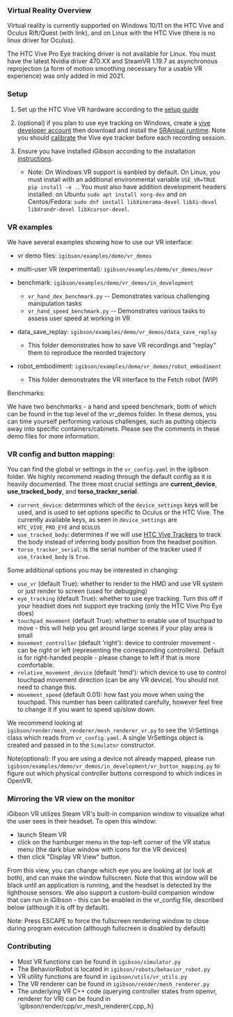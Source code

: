 ### Virtual Reality Overview

Virtual reality is currently supported on Windows 10/11 on the HTC Vive and Oculus Rift/Quest (with link), and on Linux with the HTC Vive (there is no linux driver for Oculus).

The HTC Vive Pro Eye tracking driver is not available for Linux. You must have the latest Nvidia driver 470.XX and SteamVR 1.19.7 as asynchronous reprojection (a form of motion smoothing necessary for a usable VR experience) was only added in mid 2021.

### Setup
1. Set up the HTC Vive VR hardware according to the [setup guide](https://support.steampowered.com/steamvr/HTC_Vive/)

2. (optional) if you plan to use eye tracking on Windows, create a [vive developer account](https://hub.vive.com/sso/login) then download and install the [SRAnipal runtime](https://developer.vive.com/resources/vive-sense/sdk/vive-eye-and-facial-tracking-sdk/). Note you should [calibrate](https://developer.vive.com/us/support/sdk/category_howto/how-to-calibrate-eye-tracking.html) the Vive eye tracker before each recording session.

3. Ensure you have installed iGibson according to the installation [instructions](http://svl.stanford.edu/igibson/docs/installation.html#installation-method). 
    * Note: On Windows VR support is eanbled by default. On Linux, you must install with an additional environmental variable `USE_VR=TRUE pip install -e .`. You must also have addition development headers installed: on Ubuntu `sudo apt install xorg-dev` and on Centos/Fedora: `sudo dnf install libXinerama-devel libXi-devel libXrandr-devel libXcursor-devel`.

### VR examples

We have several examples showing how to use our VR interface:

* vr demo files: `igibson/examples/demo/vr_demos`

* multi-user VR (experimental): `igibson/examples/demo/vr_demos/muvr` 

* benchmark: `igibson/examples/demo/vr_demos/in_development`
  - `vr_hand_dex_benchmark.py` -- Demonstrates various challenging manipulation tasks
  - `vr_hand_speed_benchmark.py` -- Demonstrates various tasks to assess user speed at working in VR


* data_save_replay: `igibson/examples/demo/vr_demos/data_save_replay` 
  - This folder demonstrates how to save VR recordings and "replay" them to reproduce the reorded trajectory

* robot_embodiment: `igibson/examples/demo/vr_demos/robot_embodiment` 
  - This folder demonstrates the VR interface to the Fetch robot (WIP)

Benchmarks:

We have two benchmarks - a hand and speed benchmark, both of which can be found in the top level of the vr_demos folder. In these demos, you can time yourself performing various challenges,
such as putting objects away into specific containers/cabinets. Please see the comments in these demo files for more information.

### VR config and button mapping:

You can find the global vr settings in the `vr_config.yaml` in the igibson folder. We highly recommend reading through the default config as it is heavily documented. The three most crucial settings are **current_device**, **use_tracked_body**, and **torso_tracker_serial**.

* `current_device`: determines which of the `device_settings` keys will be used, and is used to set options specific to Oculus or the HTC Vive. The currently available keys, as seen in `device_settings` are `HTC_VIVE_PRO_EYE` and `OCULUS`
* `use_tracked_body`: determines if we will use [HTC Vive Trackers](https://developer.vive.com/us/support/sdk/category_howto/how-to-calibrate-eye-tracking.html) to track the body instead of inferring body position from the headset position.
* `torso_tracker_serial`: is the serial number of the tracker used if `use_tracked_body` is `True`.

Some additional options you may be interested in changing:
* `use_vr` (default True): whether to render to the HMD and use VR system or just render to screen (used for debugging)
* `eye_tracking` (default True): whether to use eye tracking. Turn this off if your headset does not support eye tracking (only the HTC Vive Pro Eye does)
* `touchpad_movement` (default True): whether to enable use of touchpad to move - this will help you get around large scenes if your play area is small
* `movement_controller` (default 'right'): device to controler movement - can be right or left (representing the corresponding controllers). Default is for right-handed people - please change to left if that is more comfortable.
* `relative_movement_device` (default 'hmd'): which device to use to control touchpad movement direction (can be any VR device). You should not need to change this.
* `movement_speed` (default 0.01): how fast you move when using the touchpad. This number has been calibrated carefully, however feel free to change it if you want to speed up/slow down.

We recommend looking at `igibson/render/mesh_renderer/mesh_renderer_vr.py` to see the VrSettings class which reads from `vr_config.yaml`. A single VrSettings object is created and passed in to the `Simulator` constructor.

Note(optional): If you are using a device not already mapped, please run `igibson/examples/demo/vr_demos/in_development/vr_button_mapping.py` to figure out which physical controller buttons correspond to which indices in OpenVR.

### Mirroring the VR view on the monitor

iGibson VR utilizes Steam VR's built-in companion window to visualize what the user sees in their headset. To open this window: 
* launch Steam VR
* click on the hamburger menu in the top-left corner of the VR status menu (the dark blue window with icons for the VR devices)
* then click "Display VR View" button. 

From this view, you can change which eye you are looking at (or look at both), and can make the window fullscreen.
Note that this window will be black until an application is running, and the headset is detected by the lighthouse sensors. We also support a custom-build companion window that can run in iGibson - this can be enabled in the vr_config file, described below (although it is off by default).

Note: Press ESCAPE to force the fullscreen rendering window to close during program execution (although fullscreen is disabled by default)

### Contributing 
* Most VR functions can be found in `igibson/simulator.py`
* The BehaviorRobot is located in `igibson/robots/behavior_robot.py`
* VR utility functions are found in `igibson/utils/vr_utils.py`
* The VR renderer can be found in `igibson/render/mesh_renderer.py`
* The underlying VR C++ code (querying controller states from openvr, renderer for VR) can be found in `igibson/render/cpp/vr_mesh_renderer{.cpp,.h}

